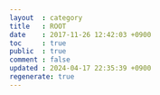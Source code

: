```yaml
---
layout  : category
title   : ROOT
date    : 2017-11-26 12:42:03 +0900
toc     : true
public  : true
comment : false
updated : 2024-04-17 22:35:39 +0900
regenerate: true
---
```


